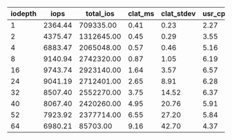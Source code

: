 | iodepth| iops| total\_ios| clat\_ms| clat\_stdev| usr\_cpu| sys\_cpu| OSD\_cpu| OSD\_mem| FIO\_cpu| FIO\_mem |
| ---| ---| ---| ---| ---| ---| ---| ---| ---| ---| ---|
 | 1  | 2364.44  | 709335.00  | 0.41  | 0.23  | 2.27  | 1.78  | 192.50  | 51.04  | 26.26  | 0.00 |
 | 2  | 4375.47  | 1312645.00  | 0.45  | 0.29  | 3.55  | 2.99  | 275.98  | 52.80  | 43.14  | 0.00 |
 | 4  | 6883.47  | 2065048.00  | 0.57  | 0.46  | 5.16  | 4.04  | 362.77  | 52.80  | 58.74  | 0.37 |
 | 8  | 9140.94  | 2742320.00  | 0.87  | 1.05  | 6.19  | 4.79  | 458.91  | 52.80  | 70.79  | 0.75 |
 | 16  | 9743.74  | 2923140.00  | 1.64  | 3.57  | 6.57  | 4.44  | 500.83  | 52.80  | 72.19  | 0.80 |
 | 24  | 9041.19  | 2712401.00  | 2.65  | 8.91  | 6.28  | 4.43  | 500.33  | 52.80  | 69.92  | 0.75 |
 | 32  | 8507.40  | 2552270.00  | 3.75  | 14.52  | 6.37  | 4.30  | 492.15  | 52.80  | 66.31  | 0.69 |
 | 40  | 8067.40  | 2420260.00  | 4.95  | 20.76  | 5.91  | 3.98  | 484.88  | 52.80  | 66.27  | 0.69 |
 | 52  | 7923.92  | 2377714.00  | 6.55  | 27.20  | 5.84  | 4.05  | 139.28  | 52.80  | 17.71  | 0.05 |
 | 64  | 6980.21  | 85703.00  | 9.16  | 42.70  | 4.37  | 2.79  | 463.44  | 52.80  | 61.71  | 0.59 |
